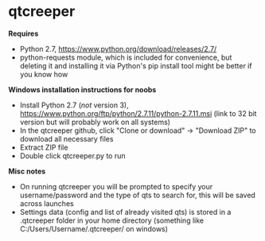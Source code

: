 # qtcreeper

**Requires**
* Python 2.7, https://www.python.org/download/releases/2.7/
* python-requests module, which is included for convenience, but deleting it and installing it via Python's pip install tool might be better if you know how

**Windows installation instructions for noobs**
* Install Python 2.7 (*not* version 3), https://www.python.org/ftp/python/2.7.11/python-2.7.11.msi (link to 32 bit version but will probably work on all systems)
* In the qtcreeper github, click "Clone or download" -> "Download ZIP" to download all necessary files
* Extract ZIP file
* Double click qtcreeper.py to run

**Misc notes**
* On running qtcreeper you will be prompted to specify your username/password and the type of qts to search for, this will be saved across launches
* Settings data (config and list of already visited qts) is stored in a .qtcreeper folder in your home directory (something like C:/Users/Username/.qtcreeper/ on windows)
